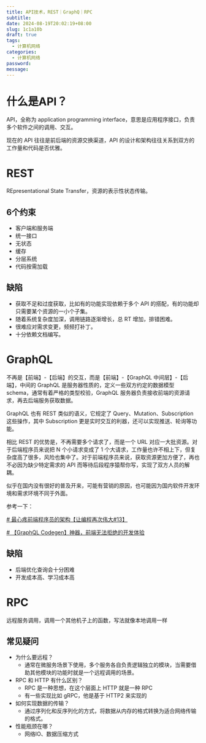 ```yaml
---
title: API技术，REST｜GraphQ｜RPC
subtitle: 
date: 2024-08-19T20:02:19+08:00
slug: 1c1a10b
draft: true
tags:
  - 计算机网络
categories:
  - 计算机网络
password: 
message:
---
```

# 什么是API？

API，全称为 application programming interface，意思是应用程序接口，负责多个软件之间的调用、交互。

现在的 API 往往是前后端的资源交换渠道，API 的设计和架构往往关系到双方的工作量和代码是否优雅。

# REST

REpresentational State Transfer，资源的表示性状态传输。

## 6个约束

- 客户端和服务端
- 统一接口
- 无状态
- 缓存
- 分层系统
- 代码按需加载

## 缺陷

- 获取不足和过度获取，比如有的功能实现依赖于多个 API 的搭配，有的功能却只需要某个资源的一小个子集。
- 随着系统复杂度加深，调用链路逐渐增长，总 RT 增加，排错困难。
- 很难应对需求变更，频频打补丁。
- 十分依赖文档编写。

# GraphQL

不再是【前端】-【后端】的交互，而是【前端】-【GraphQL 中间层】-【后端】，中间的 GraphQL 是服务器性质的，定义一些双方约定的数据模型 schema，通常有着严格的类型校验，GraphQL 服务器负责接收前端的资源请求，再去后端服务获取数据。

GraphQL 也有 REST 类似的语义，它规定了 Query、Mutation、Subscription 这些操作，其中 Subscription 更是实时交互的利器，还可以实现推送、轮询等功能。

相比 REST 的优势是，不再需要多个请求了，而是一个 URL 对应一大批资源。对于后端程序员来说把 N 个小请求变成了 1 个大请求，工作量也许不相上下，但复杂度高了很多，风险也集中了。对于前端程序员来说，获取资源更加方便了，再也不必因为缺少特定需求的 API 而等待后段程序猿帮你写，实现了双方人员的解耦。

似乎在国内没有很好的普及开来，可能有营销的原因，也可能因为国内软件开发环境和需求环境不同于外面。

参考一下：

[# 最心疼前端程序员的架构【让编程再次伟大#13】](https://www.bilibili.com/video/BV1iE421w7AN/?spm_id_from=333.999.0.0&vd_source=2217ffdee0afbd23565ec6a929840035)

[# 【GraphQL Codegen】神器，前端无法拒绝的开发体验](https://www.bilibili.com/video/BV1ra4y127eK/?spm_id_from=333.999.top_right_bar_window_history.content.click&vd_source=2217ffdee0afbd23565ec6a929840035)

## 缺陷

- 后端优化查询会十分困难
- 开发成本高、学习成本高

# RPC

远程服务调用，调用一个其他机子上的函数，写法就像本地调用一样

## 常见疑问

- 为什么要远程？
	- 通常在微服务场景下使用，多个服务各自负责逻辑独立的模块，当需要借助其他模块的功能时就是一个远程调用的场景。
- RPC 和 HTTP 有什么区别？
	- RPC 是一种思想，在这个层面上 HTTP 就是一种 RPC
	- 有一些实现比如 gRPC，他是基于 HTTP2 来实现的
- 如何实现数据的传输？
	- 通过序列化和反序列化的方式，将数据从内存的格式转换为适合网络传输的格式。
- 性能瓶颈在哪？
	- 网络IO、数据压缩方式

